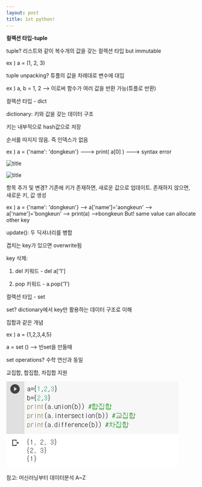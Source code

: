 ```yaml
---
layout: post
title: 1st python!
---
```


**컬렉션 타입-tuple**

tuple? 리스트와 같이 복수개의 값을 갖는 컬렉션 타입 but immutable

ex ) a = (1, 2, 3)

tuple unpacking? 튜플의 값을 차례대로 변수에 대입

ex ) a, b = 1, 2 --> 이로써 함수가 여러 값을 반환 가능(튜플로 반환)


컬렉션 타입 - dict


dictionary: 키와 값을 갖는 데이터 구조

키는 내부적으로 hash값으로 저장

순서를 따지지 않음. 즉 인덱스가 없음

ex ) a = {'name': 'dongkeun'} ---> print( a[0] ) ---> syntax error

![title](/img/4-1.png)


![title](/img/4-2.png)


항목 추가 및 변경? 기존에 키가 존재하면, 새로운 값으로 업데이트. 존재하지 않으면, 새로운 키, 값 생성

ex ) a = {'name': 'dongkeun'} --> a['name']='aongkeun' --> a['name']='bongkeun' --> print(a) -->bongkeun But! same value can allocate other key


update(): 두 딕셔너리를 병합

겹치는 key가 있으면 overwrite됨

key 삭제:

1) del 키워드 - del a['1']

2) pop 키워드 - a.pop('1')


컬렉션 타입 - set


set? dictionary에서 key만 활용하는 데이터 구조로 이해

집합과 같은 개념

ex ) a = {1,2,3,4,5}

a = set () --> 빈set을 만들때

set operations? 수학 연산과 동일

교집합, 합집합, 차집합 지원


![title](/img/4-3.png)


참고: 머신러닝부터 데이터분석 A~Z

